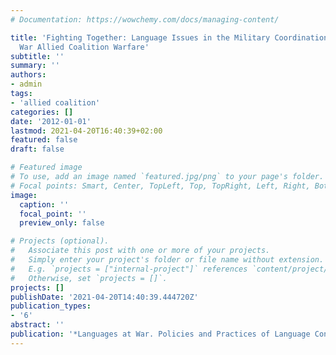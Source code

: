 ```yaml
---
# Documentation: https://wowchemy.com/docs/managing-content/

title: 'Fighting Together: Language Issues in the Military Coordination of First World
  War Allied Coalition Warfare'
subtitle: ''
summary: ''
authors:
- admin
tags:
- 'allied coalition'
categories: []
date: '2012-01-01'
lastmod: 2021-04-20T16:40:39+02:00
featured: false
draft: false

# Featured image
# To use, add an image named `featured.jpg/png` to your page's folder.
# Focal points: Smart, Center, TopLeft, Top, TopRight, Left, Right, BottomLeft, Bottom, BottomRight.
image:
  caption: ''
  focal_point: ''
  preview_only: false

# Projects (optional).
#   Associate this post with one or more of your projects.
#   Simply enter your project's folder or file name without extension.
#   E.g. `projects = ["internal-project"]` references `content/project/deep-learning/index.md`.
#   Otherwise, set `projects = []`.
projects: []
publishDate: '2021-04-20T14:40:39.444720Z'
publication_types:
- '6'
abstract: ''
publication: '*Languages at War. Policies and Practices of Language Contacts in Conflict*'
---
```

